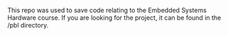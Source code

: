 This repo was used to save code relating to the Embedded Systems Hardware course. If you are looking for the project, it can be found in the /pbl directory.
